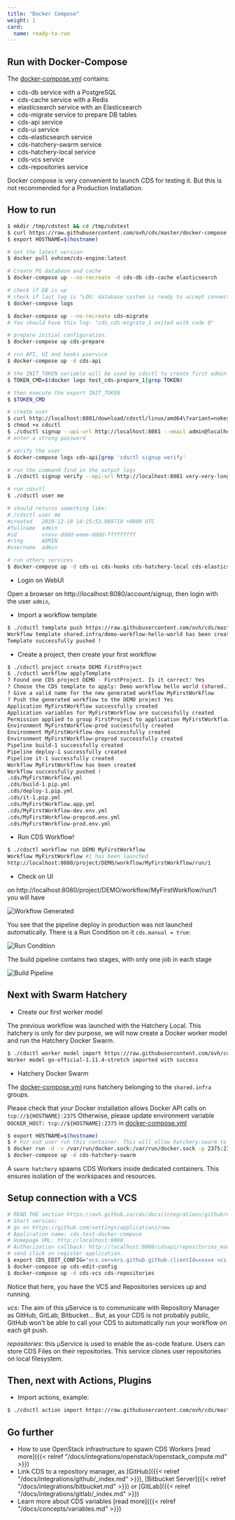 ```yaml
---
title: "Docker Compose"
weight: 1
card: 
  name: ready-to-run
---
```


## Run with Docker-Compose

The [docker-compose.yml](https://github.com/ovh/cds/blob/master/docker-compose.yml) contains:

- cds-db service with a PostgreSQL
- cds-cache service with a Redis
- elasticsearch service with an Elasticsearch
- cds-migrate service to prepare DB tables
- cds-api service
- cds-ui service
- cds-elasticsearch service
- cds-hatchery-swarm service
- cds-hatchery-local service
- cds-vcs service
- cds-repositories service

Docker compose is very convenient to launch CDS for testing it. But this is not recommended for a Production Installation.

## How to run

```bash
$ mkdir /tmp/cdstest && cd /tmp/cdstest
$ curl https://raw.githubusercontent.com/ovh/cds/master/docker-compose.yml -o docker-compose.yml
$ export HOSTNAME=$(hostname)

# Get the latest version
$ docker pull ovhcom/cds-engine:latest

# Create PG database and cache
$ docker-compose up --no-recreate -d cds-db cds-cache elasticsearch

# check if DB is up
# check if last log is "LOG: database system is ready to accept connections"
$ docker-compose logs

$ docker-compose up --no-recreate cds-migrate
# You should have this log: "cds_cds-migrate_1 exited with code 0"

# prepare initial configuration.
$ docker-compose up cds-prepare

# run API, UI and hooks µservice
$ docker-compose up -d cds-api

# the INIT_TOKEN variable will be used by cdsctl to create first admin user
$ TOKEN_CMD=$(docker logs test_cds-prepare_1|grep TOKEN)

# then execute the export INIT_TOKEN
$ $TOKEN_CMD

# create user
$ curl http://localhost:8081/download/cdsctl/linux/amd64\?variant=nokeychain -o cdsctl
$ chmod +x cdsctl
$ ./cdsctl signup --api-url http://localhost:8081 --email admin@localhost.local --username admin --fullname admin
# enter a strong password

# verify the user
$ docker-compose logs cds-api|grep 'cdsctl signup verify'

# run the command find in the output logs
$ ./cdsctl signup verify --api-url http://localhost:8081 very-very-long-token-here

# run cdsctl 
$ ./cdsctl user me

# should returns something like:
#./cdsctl user me
#created   2019-12-18 14:25:53.089718 +0000 UTC
#fullname  admin
#id        vvvvv-dddd-eeee-dddd-fffffffff
#ring      ADMIN
#username  admin

# run others services
$ docker-compose up -d cds-ui cds-hooks cds-hatchery-local cds-elasticsearch
```

- Login on WebUI

Open a browser on http://localhost:8080/account/signup, then login with the user `admin`,

- Import a workflow template

```bash
$ ./cdsctl template push https://raw.githubusercontent.com/ovh/cds/master/contrib/workflow-templates/demo-workflow-hello-world/demo-workflow-hello-world.yml
Workflow template shared.infra/demo-workflow-hello-world has been created
Template successfully pushed !
```

- Create a project, then create your first workflow

```bash
$ ./cdsctl project create DEMO FirstProject
$ ./cdsctl workflow applyTemplate
? Found one CDS project DEMO - FirstProject. Is it correct? Yes
? Choose the CDS template to apply: Demo workflow hello world (shared.infra/demo-workflow-hello-world)
? Give a valid name for the new generated workflow MyFirstWorkflow
? Push the generated workflow to the DEMO project Yes
Application MyFirstWorkflow successfully created
Application variables for MyFirstWorkflow are successfully created
Permission applied to group FirstProject to application MyFirstWorkflow
Environment MyFirstWorkflow-prod successfully created
Environment MyFirstWorkflow-dev successfully created
Environment MyFirstWorkflow-preprod successfully created
Pipeline build-1 successfully created
Pipeline deploy-1 successfully created
Pipeline it-1 successfully created
Workflow MyFirstWorkflow has been created
Workflow successfully pushed !
.cds/MyFirstWorkflow.yml
.cds/build-1.pip.yml
.cds/deploy-1.pip.yml
.cds/it-1.pip.yml
.cds/MyFirstWorkflow.app.yml
.cds/MyFirstWorkflow-dev.env.yml
.cds/MyFirstWorkflow-preprod.env.yml
.cds/MyFirstWorkflow-prod.env.yml
```

- Run CDS Workflow!

```bash
$ ./cdsctl workflow run DEMO MyFirstWorkflow
Workflow MyFirstWorkflow #1 has been launched
http://localhost:8080/project/DEMO/workflow/MyFirstWorkflow/run/1
```

- Check on UI

on http://localhost:8080/project/DEMO/workflow/MyFirstWorkflow/run/1 you will have

![Workflow Generated](/images/ready_to_run_docker_compose_ui.png)

You see that the pipeline deploy in production was not launched automatically. 
There is a Run Condition on it `cds.manual = true`: 

![Run Condition](/images/ready_to_run_docker_compose_run_condition.png)

The build pipeline contains two stages, with only one job in each stage

![Build Pipeline](/images/ready_to_run_docker_compose_build_pipeline.png)

## Next with Swarm Hatchery

- Create our first worker model

The previous workflow was launched with the Hatchery Local. This hatchery is only for dev purpose, we will
now create a Docker worker model and run the Hatchery Docker Swarm.

```bash
$ ./cdsctl worker model import https://raw.githubusercontent.com/ovh/cds/master/contrib/worker-models/go-official-1.11.4-stretch.yml
Worker model go-official-1.11.4-stretch imported with success
```

- Hatchery Docker Swarm

The [docker-compose.yml](https://github.com/ovh/cds/blob/master/docker-compose.yml) runs hatchery belonging to the `shared.infra` groups.

Please check that your Docker installation allows Docker API calls on `tcp://${HOSTNAME}:2375`
Otherwise, please update environment variable `DOCKER_HOST: tcp://${HOSTNAME}:2375` in
[docker-compose.yml](https://github.com/ovh/cds/blob/master/docker-compose.yml)

```bash
$ export HOSTNAME=$(hostname)
$ # For osX user run this container. This will allow hatchery:swarm to communicate with your docker daemon
$ docker run -d -v /var/run/docker.sock:/var/run/docker.sock -p 2375:2375 bobrik/socat TCP4-LISTEN:2375,fork,reuseaddr UNIX-CONNECT:/var/run/docker.sock
$ docker-compose up -d cds-hatchery-swarm
```

A `swarm hatchery` spawns CDS Workers inside dedicated containers.
This ensures isolation of the workspaces and resources.

## Setup connection with a VCS

```bash
# READ THE section https://ovh.github.io/cds/docs/integrations/github/#create-a-cds-application-on-github to generate the clientId and clientSecret.
# Short version: 
# go on https://github.com/settings/applications/new
# Application name: cds-test-docker-compose
# Homepage URL: http://localhost:8080
# Authorization callback: http://localhost:8080/cdsapi/repositories_manager/oauth2/callback
# send click on register application.
$ export CDS_EDIT_CONFIG="vcs.servers.github.github.clientId=xxxxx vcs.servers.github.github.clientSecret=xxxxx " 
$ docker-compose up cds-edit-config
$ docker-compose up -d cds-vcs cds-repositories
```

Notice that here, you have the VCS and Repositories services up and running.

*vcs*: The aim of this µService is to communicate with Repository Manager as GitHub, GitLab, Bitbucket…
But, as your CDS is not probably public, GitHub won't be able to call your CDS to automatically run your workflow on each git push.

*repositories*: this µService is used to enable the as-code feature.
Users can store CDS Files on their repositories. This service clones user repositories on local filesystem.


## Then, next with Actions, Plugins

- Import actions, example:

```bash
$ ./cdsctl action import https://raw.githubusercontent.com/ovh/cds/master/contrib/actions/cds-docker-package.yml
```

## Go further

- How to use OpenStack infrastructure to spawn CDS Workers [read more]({{< relref "/docs/integrations/openstack/openstack_compute.md" >}})
- Link CDS to a repository manager, as [GitHub]({{< relref "/docs/integrations/github/_index.md" >}}), [Bitbucket Server]({{< relref "/docs/integrations/bitbucket.md" >}}) or [GitLab]({{< relref "/docs/integrations/gitlab/_index.md" >}})
- Learn more about CDS variables [read more]({{< relref "/docs/concepts/variables.md" >}})
